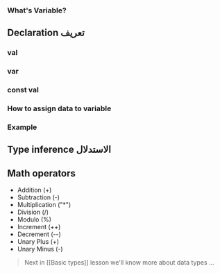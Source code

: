 ### What's Variable?

## Declaration تعريف

### val

### var

### const val

### How to assign data to variable

### Example

## Type inference الاستدلال


## Math operators

- Addition (+)
- Subtraction (-)
- Multiplication ("*")
- Division (/)
- Modulo (%)
- Increment (++)
- Decrement (--)
- Unary Plus (+)
- Unary Minus (-)

> Next in [[Basic types]] lesson we'll know more about data types ...
